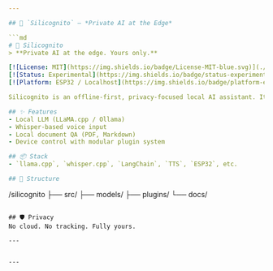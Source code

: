 ```yaml
---

## 🧠 `Silicognito` – *Private AI at the Edge*

```md
# 🧠 Silicognito
> **Private AI at the edge. Yours only.**

[![License: MIT](https://img.shields.io/badge/License-MIT-blue.svg)](./LICENSE)
[![Status: Experimental](https://img.shields.io/badge/status-experimental-orange.svg)]()
[![Platform: ESP32 / Localhost](https://img.shields.io/badge/platform-embedded%20%7C%20local-lightgrey.svg)]()

Silicognito is an offline-first, privacy-focused local AI assistant. It runs LLMs, voice recognition, and context tools entirely on your device.

## ✨ Features
- Local LLM (LLaMA.cpp / Ollama)
- Whisper-based voice input
- Local document QA (PDF, Markdown)
- Device control with modular plugin system

## 📦 Stack
- `llama.cpp`, `whisper.cpp`, `LangChain`, `TTS`, `ESP32`, etc.

## 📁 Structure
```

/silicognito
├── src/
├── models/
├── plugins/
└── docs/

```

## 🛡️ Privacy
No cloud. No tracking. Fully yours.

---
```

```

---
